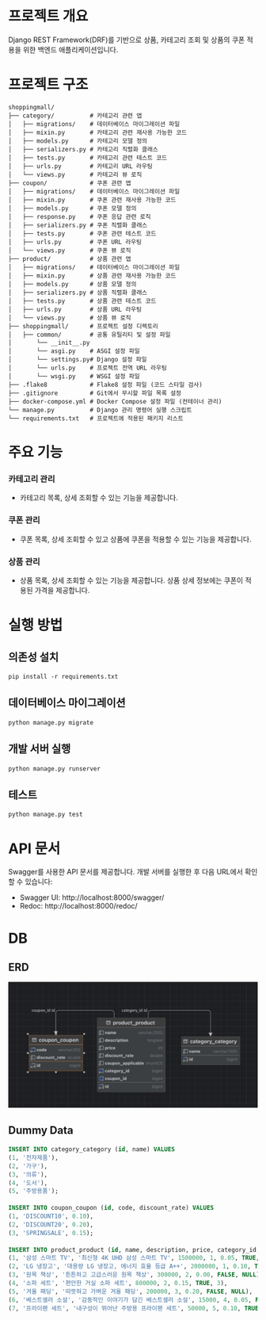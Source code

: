 # 프로젝트 개요
Django REST Framework(DRF)를 기반으로 상품, 카테고리 조회 및 상품의 쿠폰 적용을 위한 백엔드 애플리케이션입니다.

# 프로젝트 구조
```
shoppingmall/
├── category/          # 카테고리 관련 앱
│   ├── migrations/    # 데이터베이스 마이그레이션 파일
│   ├── mixin.py       # 카테고리 관련 재사용 가능한 코드
│   ├── models.py      # 카테고리 모델 정의
│   ├── serializers.py # 카테고리 직렬화 클래스
│   ├── tests.py       # 카테고리 관련 테스트 코드
│   ├── urls.py        # 카테고리 URL 라우팅
│   └── views.py       # 카테고리 뷰 로직
├── coupon/            # 쿠폰 관련 앱
│   ├── migrations/    # 데이터베이스 마이그레이션 파일
│   ├── mixin.py       # 쿠폰 관련 재사용 가능한 코드
│   ├── models.py      # 쿠폰 모델 정의
│   ├── response.py    # 쿠폰 응답 관련 로직
│   ├── serializers.py # 쿠폰 직렬화 클래스
│   ├── tests.py       # 쿠폰 관련 테스트 코드
│   ├── urls.py        # 쿠폰 URL 라우팅
│   └── views.py       # 쿠폰 뷰 로직
├── product/           # 상품 관련 앱
│   ├── migrations/    # 데이터베이스 마이그레이션 파일
│   ├── mixin.py       # 상품 관련 재사용 가능한 코드
│   ├── models.py      # 상품 모델 정의
│   ├── serializers.py # 상품 직렬화 클래스
│   ├── tests.py       # 상품 관련 테스트 코드
│   ├── urls.py        # 상품 URL 라우팅
│   └── views.py       # 상품 뷰 로직
├── shoppingmall/      # 프로젝트 설정 디렉토리
│   ├── common/        # 공통 유틸리티 및 설정 파일
│       └── __init__.py 
│       └── asgi.py    # ASGI 설정 파일
│       └── settings.py# Django 설정 파일
│       └── urls.py    # 프로젝트 전역 URL 라우팅
│       └── wsgi.py    # WSGI 설정 파일
├── .flake8            # Flake8 설정 파일 (코드 스타일 검사)
├── .gitignore         # Git에서 무시할 파일 목록 설정
├── docker-compose.yml # Docker Compose 설정 파일 (컨테이너 관리)
└── manage.py          # Django 관리 명령어 실행 스크립트
└── requirements.txt   # 프로젝트에 적용된 패키지 리스트

```

# 주요 기능
### 카테고리 관리
* 카테고리 목록, 상세 조회할 수 있는 기능을 제공합니다.

### 쿠폰 관리
* 쿠폰 목록, 상세 조회할 수 있고 상품에 쿠폰을 적용할 수 있는 기능을 제공합니다.

### 상품 관리
* 상품 목록, 상세 조회할 수 있는 기능을 제공합니다. 상품 상세 정보에는 쿠폰이 적용된 가격을 제공합니다.

# 실행 방법

## 의존성 설치
```
pip install -r requirements.txt
```

## 데이터베이스 마이그레이션
```
python manage.py migrate
```

## 개발 서버 실행
```
python manage.py runserver
```

## 테스트
```
python manage.py test
```

# API 문서
Swagger를 사용한 API 문서를 제공합니다. 개발 서버를 실행한 후 다음 URL에서 확인할 수 있습니다:
* Swagger UI: http://localhost:8000/swagger/
* Redoc: http://localhost:8000/redoc/

# DB

## ERD
![erd.png](erd.png)

## Dummy Data
```sql
INSERT INTO category_category (id, name) VALUES
(1, '전자제품'),
(2, '가구'),
(3, '의류'),
(4, '도서'),
(5, '주방용품');

INSERT INTO coupon_coupon (id, code, discount_rate) VALUES
(1, 'DISCOUNT10', 0.10),
(2, 'DISCOUNT20', 0.20),
(3, 'SPRINGSALE', 0.15);

INSERT INTO product_product (id, name, description, price, category_id, discount_rate, coupon_applicable, coupon_id) VALUES
(1, '삼성 스마트 TV', '최신형 4K UHD 삼성 스마트 TV', 1500000, 1, 0.05, TRUE, 1),
(2, 'LG 냉장고', '대용량 LG 냉장고, 에너지 효율 등급 A++', 2000000, 1, 0.10, TRUE, 2),
(3, '원목 책상', '튼튼하고 고급스러운 원목 책상', 300000, 2, 0.00, FALSE, NULL),
(4, '소파 세트', '편안한 거실 소파 세트', 800000, 2, 0.15, TRUE, 3),
(5, '겨울 패딩', '따뜻하고 가벼운 겨울 패딩', 200000, 3, 0.20, FALSE, NULL),
(6, '베스트셀러 소설', '감동적인 이야기가 담긴 베스트셀러 소설', 15000, 4, 0.05, FALSE, NULL),
(7, '프라이팬 세트', '내구성이 뛰어난 주방용 프라이팬 세트', 50000, 5, 0.10, TRUE, 1);
```
